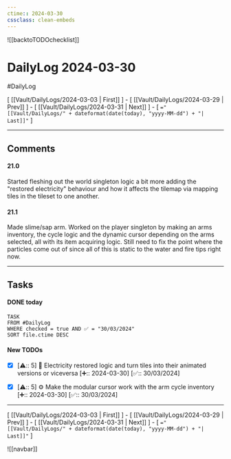 ```yaml
---
ctime:: 2024-03-30
cssclass: clean-embeds
---
```

![[backtoTODOchecklist]]
# DailyLog 2024-03-30

#DailyLog

\[ [[Vault/DailyLogs/2024-03-03 | First]] \] - \[ [[Vault/DailyLogs/2024-03-29 | Prev]] \] - \[ [[Vault/DailyLogs/2024-03-31 | Next]] \] - \[ `="[[Vault/DailyLogs/" + dateformat(date(today), "yyyy-MM-dd") + "| Last]]"` \]

---

## Comments

#### 21.0

Started fleshing out the world singleton logic a bit more adding the "restored electricity" behaviour and how it affects the tilemap via mapping tiles in the tileset to one another.

#### 21.1

Made slime/sap arm. Worked on the player singleton by making an arms inventory, the cycle logic and the dynamic cursor depending on the arms selected, all with its item acquiring logic. Still need to fix the point where the particles come out of since all of this is static to the water and fire tips right now.



---

## Tasks
#### DONE today
```dataview
TASK
FROM #DailyLog
WHERE checked = true AND ✅ = "30/03/2024"
SORT file.ctime DESC
```


#### New TODOs
- [x] [⚠️:: 5] 🔧 Electricity restored logic and turn tiles into their animated versions or viceversa [➕:: 2024-03-30] [✅:: 30/03/2024]
- [x] [⚠️:: 5] ⚙️ Make the modular cursor work with the arm cycle inventory [➕:: 2024-03-30] [✅:: 30/03/2024]



---

\[ [[Vault/DailyLogs/2024-03-03 | First]] \] - \[ [[Vault/DailyLogs/2024-03-29 | Prev]] \] - \[ [[Vault/DailyLogs/2024-03-31 | Next]] \] - \[ `="[[Vault/DailyLogs/" + dateformat(date(today), "yyyy-MM-dd") + "| Last]]"` \]

![[navbar]]



